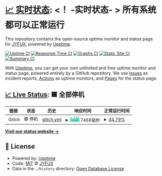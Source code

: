 # [📈 实时状态](https://jk.web404.cf): <！ -实时状态- > **所有系统都可以正常运行**

This repository contains the open-source uptime monitor and status page for [JYFUX](https://jk.web404.cf), powered by [Upptime](https://github.com/upptime/upptime).

[![Uptime CI](https://github.com/JYFUX/upptime/workflows/Uptime%20CI/badge.svg)](https://github.com/JYFUX/upptime/actions?query=workflow%3A%22Uptime+CI%22)
[![Response Time CI](https://github.com/JYFUX/upptime/workflows/Response%20Time%20CI/badge.svg)](https://github.com/JYFUX/upptime/actions?query=workflow%3A%22Response+Time+CI%22)
[![Graphs CI](https://github.com/JYFUX/upptime/workflows/Graphs%20CI/badge.svg)](https://github.com/JYFUX/upptime/actions?query=workflow%3A%22Graphs+CI%22)
[![Static Site CI](https://github.com/JYFUX/upptime/workflows/Static%20Site%20CI/badge.svg)](https://github.com/JYFUX/upptime/actions?query=workflow%3A%22Static+Site+CI%22)
[![Summary CI](https://github.com/JYFUX/upptime/workflows/Summary%20CI/badge.svg)](https://github.com/JYFUX/upptime/actions?query=workflow%3A%22Summary+CI%22)

With [Upptime](https://upptime.js.org), you can get your own unlimited and free uptime monitor and status page, powered entirely by a GitHub repository. We use [Issues](https://github.com/JYFUX/upptime/issues) as incident reports, [Actions](https://github.com/JYFUX/upptime/actions) as uptime monitors, and [Pages](https://jk.web404.cf) for the status page.

## [📈 Live Status](https://demo.upptime.js.org): <!--live status--> **🟥 全部停机**

<!--start: status pages-->
<!-- This summary is generated by Upptime (https://github.com/upptime/upptime) -->
<!-- Do not edit this manually, your changes will be overwritten -->
<!-- prettier-ignore -->
| 链接 | 状态 | 历史 | 响应时间 | 正常运行时间 |
| --- | ------ | ------- | ------------- | ------ |
| <img alt="" src="https://icons.duckduckgo.com/ip3/null.ico" height="13"> Glitch | 🟥 停机 | [glitch.yml](https://github.com/JYFUX/upptime/commits/HEAD/history/glitch.yml) | <details><summary><img alt="响应时间图像" src="./graphs/glitch/response-time-week.png" height="20"> 7468毫秒</summary><br><a href="https://jk.web404.cf/history/glitch"><img alt="响应时间 7424" src="https://img.shields.io/endpoint?url=https%3A%2F%2Fraw.githubusercontent.com%2FJYFUX%2Fupptime%2FHEAD%2Fapi%2Fglitch%2Fresponse-time.json"></a><br><a href="https://jk.web404.cf/history/glitch"><img alt="24 小时响应时间 7999" src="https://img.shields.io/endpoint?url=https%3A%2F%2Fraw.githubusercontent.com%2FJYFUX%2Fupptime%2FHEAD%2Fapi%2Fglitch%2Fresponse-time-day.json"></a><br><a href="https://jk.web404.cf/history/glitch"><img alt="7 天正常运行时间 7468" src="https://img.shields.io/endpoint?url=https%3A%2F%2Fraw.githubusercontent.com%2FJYFUX%2Fupptime%2FHEAD%2Fapi%2Fglitch%2Fresponse-time-week.json"></a><br><a href="https://jk.web404.cf/history/glitch"><img alt="30天的正常运行时间 7651" src="https://img.shields.io/endpoint?url=https%3A%2F%2Fraw.githubusercontent.com%2FJYFUX%2Fupptime%2FHEAD%2Fapi%2Fglitch%2Fresponse-time-month.json"></a><br><a href="https://jk.web404.cf/history/glitch"><img alt="1年的正常运行时间 7424" src="https://img.shields.io/endpoint?url=https%3A%2F%2Fraw.githubusercontent.com%2FJYFUX%2Fupptime%2FHEAD%2Fapi%2Fglitch%2Fresponse-time-year.json"></a></details> | <details><summary><a href="https://jk.web404.cf/history/glitch">44.79%</a></summary><a href="https://jk.web404.cf/history/glitch"><img alt="正常运行时间 96.28%" src="https://img.shields.io/endpoint?url=https%3A%2F%2Fraw.githubusercontent.com%2FJYFUX%2Fupptime%2FHEAD%2Fapi%2Fglitch%2Fuptime.json"></a><br><a href="https://jk.web404.cf/history/glitch"><img alt="24 小时正常运行时间 25.71%" src="https://img.shields.io/endpoint?url=https%3A%2F%2Fraw.githubusercontent.com%2FJYFUX%2Fupptime%2FHEAD%2Fapi%2Fglitch%2Fuptime-day.json"></a><br><a href="https://jk.web404.cf/history/glitch"><img alt="7 天正常运行时间 44.79%" src="https://img.shields.io/endpoint?url=https%3A%2F%2Fraw.githubusercontent.com%2FJYFUX%2Fupptime%2FHEAD%2Fapi%2Fglitch%2Fuptime-week.json"></a><br><a href="https://jk.web404.cf/history/glitch"><img alt="30天的正常运行时间 87.30%" src="https://img.shields.io/endpoint?url=https%3A%2F%2Fraw.githubusercontent.com%2FJYFUX%2Fupptime%2FHEAD%2Fapi%2Fglitch%2Fuptime-month.json"></a><br><a href="https://jk.web404.cf/history/glitch"><img alt="1年的正常运行时间 96.28%" src="https://img.shields.io/endpoint?url=https%3A%2F%2Fraw.githubusercontent.com%2FJYFUX%2Fupptime%2FHEAD%2Fapi%2Fglitch%2Fuptime-year.json"></a></details>

<!--end: status pages-->

[**Visit our status website →**](https://jk.web404.cf)

## 📄 License

- Powered by: [Upptime](https://github.com/upptime/upptime)
- Code: [MIT](./LICENSE) © [JYFUX](https://jk.web404.cf)
- Data in the `./history` directory: [Open Database License](https://opendatacommons.org/licenses/odbl/1-0/)
